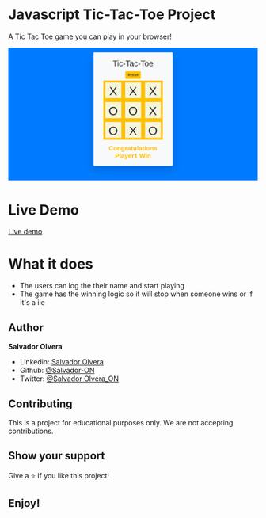 # Javascript Tic-Tac-Toe Project

A Tic Tac Toe game you can play in your browser!

![](assets/media/screensahot.png)

# Live Demo

[Live demo](https://raw.githack.com/Salvador-ON/Tic-Tac-Toe-JS/game-build/index.html)

# What it does

- The users can log the their name and start playing
- The game has the winning logic so it will stop when someone wins or if it's a iie

## Author

**Salvador Olvera**
- Linkedin: [Salvador Olvera](https://www.linkedin.com/in/salvador-olvera-n)
- Github: [@Salvador-ON](https://github.com/Salvador-ON)
- Twitter: [@Salvador Olvera_ON](https://twitter.com/Salvador_ON) 


## Contributing

This is a project for educational purposes only. We are not accepting contributions.

## Show your support

Give a ⭐️ if you like this project!

## Enjoy!